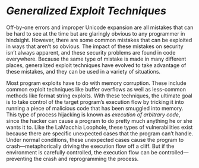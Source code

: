 # *__Generalized Exploit Techniques__*

Off-by-one errors and improper Unicode expansion are all mistakes that can be hard to see at the time but are glaringly obvious to any programmer in hindsight. However, there are some common mistakes that can be exploited in ways that aren’t so obvious. The impact of these mistakes on security isn’t always apparent, and these security problems are found in code everywhere. Because the same type of mistake is made in many different places, generalized exploit techniques have evolved to take advantage of these mistakes, and they can be used in a variety of situations.

Most program exploits have to do with memory corruption. These include common exploit techniques like buffer overflows as well as less-common methods like format string exploits. With these techniques, the ultimate goal is to take control of the target program’s execution flow by tricking it into running a piece of malicious code that has been smuggled into memory. This type of process hijacking is known as _execution of arbitrary code_, since the hacker can cause a program to do pretty much anything he or she wants it to. Like the LaMacchia Loophole, these types of vulnerabilities exist because there are specific unexpected cases that the program can’t handle. Under normal conditions, these unexpected cases cause the program to crash—metaphorically driving the execution flow off a cliff. But if the environment is carefully controlled, the execution flow can be controlled—preventing the crash and reprogramming the process.